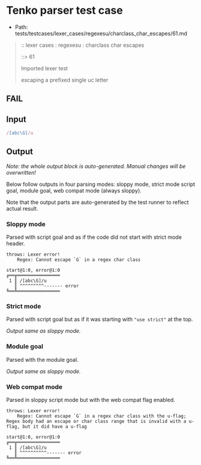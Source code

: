 # Tenko parser test case

- Path: tests/testcases/lexer_cases/regexesu/charclass_char_escapes/61.md

> :: lexer cases : regexesu : charclass char escapes
>
> ::> 61
>
> Imported lexer test
>
> escaping a prefixed single uc letter

## FAIL

## Input

`````js
/[abc\G]/u
`````

## Output

_Note: the whole output block is auto-generated. Manual changes will be overwritten!_

Below follow outputs in four parsing modes: sloppy mode, strict mode script goal, module goal, web compat mode (always sloppy).

Note that the output parts are auto-generated by the test runner to reflect actual result.

### Sloppy mode

Parsed with script goal and as if the code did not start with strict mode header.

`````
throws: Lexer error!
    Regex: Cannot escape `G` in a regex char class

start@1:0, error@1:0
╔══╦════════════════
 1 ║ /[abc\G]/u
   ║ ^^^^^^^^^------- error
╚══╩════════════════

`````

### Strict mode

Parsed with script goal but as if it was starting with `"use strict"` at the top.

_Output same as sloppy mode._

### Module goal

Parsed with the module goal.

_Output same as sloppy mode._

### Web compat mode

Parsed in sloppy script mode but with the web compat flag enabled.

`````
throws: Lexer error!
    Regex: Cannot escape `G` in a regex char class with the u-flag; Regex body had an escape or char class range that is invalid with a u-flag, but it did have a u-flag

start@1:0, error@1:0
╔══╦════════════════
 1 ║ /[abc\G]/u
   ║ ^^^^^^^^^^------- error
╚══╩════════════════

`````

